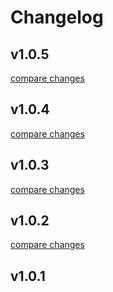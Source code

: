 # Changelog


## v1.0.5

[compare changes](https://github.com/idevless/nuxt-oauth/compare/v1.0.4...v1.0.5)

## v1.0.4

[compare changes](https://github.com/idevless/nuxt-oauth/compare/v1.0.3...v1.0.4)

## v1.0.3

[compare changes](https://github.com/idevless/nuxt-oauth/compare/v1.0.2...v1.0.3)

## v1.0.2

[compare changes](https://github.com/idevless/nuxt-oauth/compare/v1.0.1...v1.0.2)

## v1.0.1

